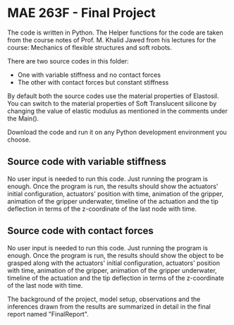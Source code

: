 # MAE 263F - Final Project
The code is written in Python.
The Helper functions for the code are taken from the course notes of Prof. M. Khalid Jawed from his lectures for the course: Mechanics of flexible structures and soft robots.

There are two source codes in this folder:
- One with variable stiffness and no contact forces
- The other with contact forces but constant stiffness

By default both the source codes use the material properties of Elastosil. You can switch to the material properties of Soft Translucent silicone by changing the value of elastic modulus as mentioned in the comments under the Main().

Download the code and run it on any Python development environment you choose.

**Source code with variable stiffness**
-
No user input is needed to run this code. Just running the program is enough. Once the program is run, the results should show the actuators' initial configuration, actuators' position with time, animation of the gripper, animation of the gripper underwater, timeline of the actuation and the tip deflection in terms of the z-coordinate of the last node with time.

**Source code with contact forces**
-
No user input is needed to run this code. Just running the program is enough. Once the program is run, the results should show the object to be grasped along with the actuators' initial configuration, actuators' position with time, animation of the gripper, animation of the gripper underwater, timeline of the actuation and the tip deflection in terms of the z-coordinate of the last node with time.


The background of the project, model setup, observations and the inferences drawn from the results are summarized in detail in the final report named "FinalReport".
     
